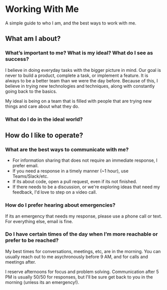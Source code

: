 # Working With Me

A simple guide to who I am, and the best ways to work with me.

## What am I about?

### What’s important to me? What is my ideal? What do I see as success?

I believe in doing everyday tasks with the bigger picture in mind. Our goal is never to build a product, complete a task, or implement a feature. It is always to be a better team than we were the day before. Because of this, I believe in trying new technologies and techniques, along with constantly going back to the basics.

My ideal is being on a team that is filled with people that are trying new things and care about what they do.

### What do I do in the ideal world?

## How do I like to operate?

### What are the best ways to communicate with me?

* For information sharing that does not require an immediate response, I prefer email. 
* If you need a response in a timely manner (~1 hour), use Teams/Slack/etc.
* If its about code, open a pull request, even if its not finished.
* If there needs to be a discussion, or we're exploring ideas that need my feedback, I'd love to step on a video call.

### How do I prefer hearing about emergencies?

If its an emergency that needs my response, please use a phone call or text. For everything else, email is fine.

### Do I have certain times of the day when I’m more reachable or prefer to be reached?

My best times for conversations, meetings, etc, are in the morning. You can usually reach out to me asychronously before 9 AM, and for calls and meetings after. 

I reserve afternoons for focus and problem solving. Communication after 5 PM is usually 50/50 for responses, but I'll be sure get back to you in the morning (unless its an emergency!).
